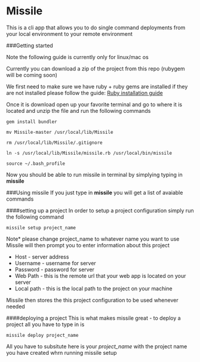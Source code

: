# Missile
This is a cli app that allows you to do single command deployments from your local environment to your remote environment

###Getting started

Note the following guide is currently only for linux/mac os

Currently you can download a zip of the project from this repo (rubygem will be coming soon)

We first need to make sure we have ruby + ruby gems are installed if they are not installed please follow the guide: [Ruby installation guide](https://www.ruby-lang.org/en/documentation/installation/)

Once it is download open up your favorite terminal and go to where it is located and unzip the file and run the following commands
```
gem install bundler

mv Missile-master /usr/local/lib/Missile

rm /usr/local/lib/Missile/.gitignore

ln -s /usr/local/lib/Missile/missile.rb /usr/local/bin/missile

source ~/.bash_profile
```

Now you should be able to run missile in terminal by simplying typing in **missile**

###Using missile
If you just type in **missile** you will get a list of avaiable commands

####setting up a project
In order to setup a project configuration simply run the following command

```
missile setup project_name
```
Note* please change project_name to whatever name you want to use
Missile will then prompt you to enter information about this project
* Host - server address
* Username - username for server
* Password - password for server
* Web Path - this is the remote url that your web app is located on your server
* Local path - this is the local path to the project on your machine

Missile then stores the this project configuration to be used whenever needed

####deploying a project
This is what makes missile great - to deploy a project all you have to type in is

```
missile deploy project_name
```
All you have to subsitute here is your *project_name* with the project name you have created whrn running missile setup








